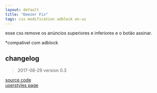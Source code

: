 ```yaml
---
layout: default
title: "Deezer Fix"
tags: css modification adblock en-us
---
```


esse css remove os anúncios superiores e inferiores e o botão assinar.

*compatível com adblock

## changelog
> 2017-08-29 version 0.3

[source code](https://github.com/h01000110/css-fix-stylish/blob/master/deezer.css)  
[userstyles page](https://userstyles.org/styles/147288/deezer-fix)
